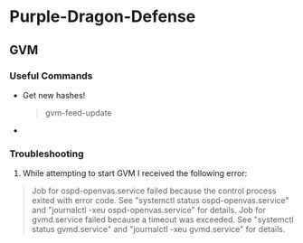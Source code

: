 # Purple-Dragon-Defense

## GVM
### Useful Commands
- Get new hashes!
  > gvm-feed-update
- 

### Troubleshooting

1. While attempting to start GVM I received the following error:
  > Job for ospd-openvas.service failed because the control process exited with error code.
See "systemctl status ospd-openvas.service" and "journalctl -xeu ospd-openvas.service" for details.
Job for gvmd.service failed because a timeout was exceeded.
See "systemctl status gvmd.service" and "journalctl -xeu gvmd.service" for details.

